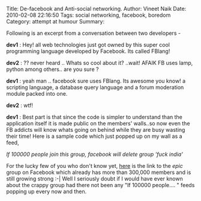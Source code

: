 Title: De-facebook and Anti-social networking.
Author: Vineet Naik
Date: 2010-02-08 22:16:50
Tags: social networking, facebook, boredom
Category: attempt at humour
Summary: 

Following is an excerpt from a conversation between two developers -

**dev1** : Hey! all web technologies just got owned by this super cool programming language developed by Facebook. Its called FBlang!

**dev2** : ?? never heard .. Whats so cool about it? ..wait! AFAIK FB uses lamp, python among others.. are you sure ?

**dev1** : yeah man .. facebook sure uses FBlang. Its awesome you know! a scripting language, a database query language and a forum moderation module packed into one.

**dev2** : wtf!

**dev1** : Best part is that since the code is simpler to understand than the application itself it is made public on the members' walls..so now even the FB addicts will know whats going on behind while they are busy wasting their time! Here is a sample code which just popped up on my wall as a feed,

*If 100000 people join this group, facebook will delete group 'fuck india'*

For the lucky few of you who don't know yet, [here](http://www.facebook.com/?ref=logo#!/group.php?gid=232125886452&ref=nf) is the link to the *epic* group on Facebook which already has more than 300,000 members and is still growing strong :-|
Well I seriously doubt if I would have ever known about the crappy group had there not been any "If 100000 people.... " feeds popping up every now and then.